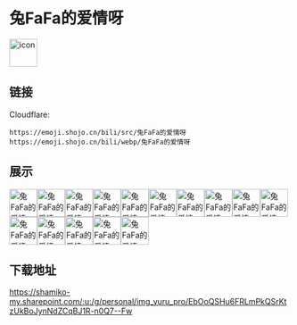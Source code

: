 # 兔FaFa的爱情呀
<img src="https://emoji.shojo.cn/bili/src/兔FaFa的爱情呀/icon.png" width="50" height="50" alt="icon">

## 链接
Cloudflare:
```
https://emoji.shojo.cn/bili/src/兔FaFa的爱情呀
https://emoji.shojo.cn/bili/webp/兔FaFa的爱情呀
```
## 展示
<img src="https://emoji.shojo.cn/bili/src/兔FaFa的爱情呀/兔FaFa的爱情呀-哼.png" width="50" height="50" alt="兔FaFa的爱情呀-哼"><img src="https://emoji.shojo.cn/bili/src/兔FaFa的爱情呀/兔FaFa的爱情呀-发射爱心.png" width="50" height="50" alt="兔FaFa的爱情呀-发射爱心"><img src="https://emoji.shojo.cn/bili/src/兔FaFa的爱情呀/兔FaFa的爱情呀-快回来.png" width="50" height="50" alt="兔FaFa的爱情呀-快回来"><img src="https://emoji.shojo.cn/bili/src/兔FaFa的爱情呀/兔FaFa的爱情呀-快快睡觉.png" width="50" height="50" alt="兔FaFa的爱情呀-快快睡觉"><img src="https://emoji.shojo.cn/bili/src/兔FaFa的爱情呀/兔FaFa的爱情呀-对不起.png" width="50" height="50" alt="兔FaFa的爱情呀-对不起"><img src="https://emoji.shojo.cn/bili/src/兔FaFa的爱情呀/兔FaFa的爱情呀-臭你.png" width="50" height="50" alt="兔FaFa的爱情呀-臭你"><img src="https://emoji.shojo.cn/bili/src/兔FaFa的爱情呀/兔FaFa的爱情呀-欺负你.png" width="50" height="50" alt="兔FaFa的爱情呀-欺负你"><img src="https://emoji.shojo.cn/bili/src/兔FaFa的爱情呀/兔FaFa的爱情呀-在想我吗.png" width="50" height="50" alt="兔FaFa的爱情呀-在想我吗"><img src="https://emoji.shojo.cn/bili/src/兔FaFa的爱情呀/兔FaFa的爱情呀-我爱你.png" width="50" height="50" alt="兔FaFa的爱情呀-我爱你"><img src="https://emoji.shojo.cn/bili/src/兔FaFa的爱情呀/兔FaFa的爱情呀-晚安咯.png" width="50" height="50" alt="兔FaFa的爱情呀-晚安咯"><img src="https://emoji.shojo.cn/bili/src/兔FaFa的爱情呀/兔FaFa的爱情呀-没生气.png" width="50" height="50" alt="兔FaFa的爱情呀-没生气"><img src="https://emoji.shojo.cn/bili/src/兔FaFa的爱情呀/兔FaFa的爱情呀-真乖.png" width="50" height="50" alt="兔FaFa的爱情呀-真乖"><img src="https://emoji.shojo.cn/bili/src/兔FaFa的爱情呀/兔FaFa的爱情呀-无语.png" width="50" height="50" alt="兔FaFa的爱情呀-无语"><img src="https://emoji.shojo.cn/bili/src/兔FaFa的爱情呀/兔FaFa的爱情呀-来呀宝贝.png" width="50" height="50" alt="兔FaFa的爱情呀-来呀宝贝"><img src="https://emoji.shojo.cn/bili/src/兔FaFa的爱情呀/兔FaFa的爱情呀-有点想你.png" width="50" height="50" alt="兔FaFa的爱情呀-有点想你">

## 下载地址

https://shamiko-my.sharepoint.com/:u:/g/personal/img_yuru_pro/EbOoQSHu6FRLmPkQSrKtzUkBoJynNdZCqBJ1R-n0Q7--Fw